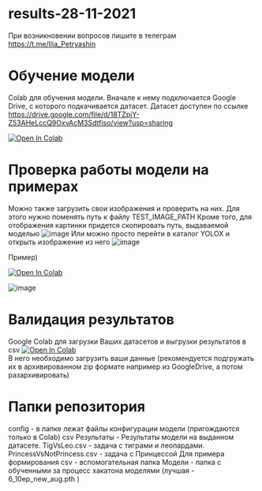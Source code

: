# results-28-11-2021

При возникновении вопросов пишите в телеграм https://t.me/Ilia_Petryashin

# Обучение модели

Colab для обучения модели. Вначале к нему подключается Google Drive, с которого подкачивается датасет. Датасет доступен по ссылке https://drive.google.com/file/d/18TZpjY-Z53AHeLccQ9OxvAcM3Sdtfiso/view?usp=sharing

[![Open In Colab](https://colab.research.google.com/assets/colab-badge.svg)](https://colab.research.google.com/drive/1nb9aCvlY895IvEI4Qlv4TLJDBp553QWm?authuser=1)<br>

# Проверка работы модели на примерах

Можно также загрузить свои изображения и проверить на них. Для этого нужно поменять путь к файлу TEST_IMAGE_PATH
Кроме того, для отображения картинки придется скопировать путь, выдаваемой моделью
![image](https://user-images.githubusercontent.com/94632457/143732363-eba07a5f-2b57-4a84-82c5-5f3f221a473a.png)
Или можно просто перейти в каталог YOLOX и открыть изображение из него
![image](https://user-images.githubusercontent.com/94632457/143732393-4680c0f6-f885-47a8-9e42-8ae169a1be44.png)

Пример)

[![Open In Colab](https://colab.research.google.com/assets/colab-badge.svg)](https://colab.research.google.com/drive/1bDkUTKj24B5ZFXgshGQtw48R0n9sPll6?authuser=1#scrollTo=ePrLaAhN2OKQ)<br>

![image](https://user-images.githubusercontent.com/94632457/143732627-3c2b7382-6ea9-4f34-8cd9-67dfb02e5ea4.png)

# Валидация результатов 

Google Colab для загрузки Ваших датасетов и выгрузки результатов в csv
[![Open In Colab](https://colab.research.google.com/assets/colab-badge.svg)](https://colab.research.google.com/drive/1OXlQP12dkRSsDlD6adhu5VXlcpwKAbQ6?authuser=1#scrollTo=7BEUiqH-zh1c)<br>
В него необходимо загрузить ваши данные (рекомендуется подгружать их в архивированном zip формате например из GoogleDrive, а потом разархивировать)

# Папки репозитория
config - в папке лежат файлы конфигурации модели (пригождаются только в Colab)
csv Результаты - Результаты модели на выданном датасете. TigVsLeo.csv - задача с тиграми и леопардами. PrincessVsNotPrincess.csv - задача с Принцессой
Для примера формирования csv - вспомогательная папка
Модели - папка с обученными за процесс хакатона моделями (лучшая - 6_10ep_new_aug.pth )
